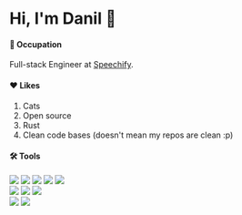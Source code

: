 # Hi, I'm Danil 👋

#### 📖 **Occupation**
Full-stack Engineer at [Speechify](https://speechify.com/).

#### ❤️ **Likes**
1. Cats
2. Open source
3. Rust
4. Clean code bases (doesn't mean my repos are clean :p)

#### 🛠️ **Tools**

![](http://img.shields.io/badge/-JavaScript-white?logo=javascript&style=flat&logoColor=black&color=F7DF1E)
![](http://img.shields.io/badge/-TypeScript-white?logo=typescript&style=flat&logoColor=white&color=3178C6)
![](http://img.shields.io/badge/-Rust-white?logo=rust&style=flat&logoColor=white&color=000000)
![](http://img.shields.io/badge/-Go-white?logo=go&style=flat&logoColor=white&color=00ADD8)
![](http://img.shields.io/badge/-PHP-white?logo=php&style=flat&logoColor=white&color=777BB4)
<br>
![](http://img.shields.io/badge/-React-white?logo=react&style=flat&logoColor=black&color=61DAFB)
![](http://img.shields.io/badge/-React%20Native-white?logo=react&style=flat&logoColor=black&color=61DAFB)
![](http://img.shields.io/badge/-Next.js-white?logo=next.js&style=flat&logoColor=white&color=000000)
<br>
![](http://img.shields.io/badge/-PostgreSQL-white?logo=postgresql&style=flat&logoColor=white&color=4169E1)
![](http://img.shields.io/badge/-Docker-white?logo=docker&style=flat&logoColor=white&color=2496ED)


<!--
**danilhendras/danilhendras** is a ✨ _special_ ✨ repository because its `README.md` (this file) appears on your GitHub profile.

Here are some ideas to get you started:

- 🔭 I’m currently working on ...
- 🌱 I’m currently learning ...
- 👯 I’m looking to collaborate on ...
- 🤔 I’m looking for help with ...
- 💬 Ask me about ...
- 📫 How to reach me: ...
- 😄 Pronouns: ...
- ⚡ Fun fact: ...
-->

